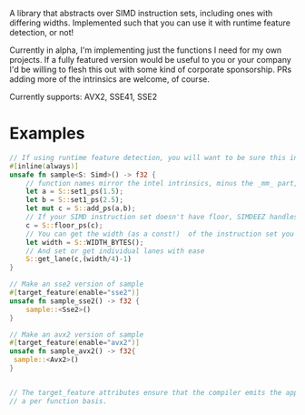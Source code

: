 A library that abstracts over SIMD instruction sets, including ones with differing widths.
Implemented such that you can use it with runtime feature detection, or not!

Currently in alpha, I'm implementing just the functions I need for my own projects.  If a fully featured version would be useful to you
or your company I'd be willing to flesh this out with some kind of corporate sponsorship. PRs adding more of the intrinsics are welcome, of course.

Currently supports: AVX2, SSE41, SSE2

# Examples

```rust
// If using runtime feature detection, you will want to be sure this inlines
#[inline(always)]
unsafe fn sample<S: Simd>() -> f32 {
    // function names mirror the intel intrinsics, minus the _mm_ part, call them as usual 
    let a = S::set1_ps(1.5);
    let b = S::set1_ps(2.5);
    let mut c = S::add_ps(a,b);
    // If your SIMD instruction set doesn't have floor, SIMDEEZ handles it for you
    c = S::floor_ps(c);
    // You can get the width (as a const!)  of the instruction set you are working with
    let width = S::WIDTH_BYTES();    
    // And set or get individual lanes with ease
    S::get_lane(c,(width/4)-1)
}

// Make an sse2 version of sample 
#[target_feature(enable="sse2")]
unsafe fn sample_sse2() -> f32 {
    sample::<Sse2>()
}

// Make an avx2 version of sample
#[target_feature(enable="avx2")]
unsafe fn sample_avx2() -> f32{
 sample::<Avx2>()
}


// The target_feature attributes ensure that the compiler emits the appropriate instructions on
// a per function basis.


```
